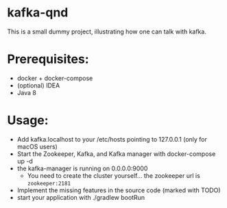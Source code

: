 # kafka-qnd
This is a small dummy project, illustrating how one can talk with kafka.

# Prerequisites:
* docker + docker-compose
* (optional) IDEA
* Java 8

# Usage:
* Add kafka.localhost to your /etc/hosts pointing to 127.0.0.1 (only for macOS users)
* Start the Zookeeper, Kafka, and Kafka manager with docker-compose up -d
* the kafka-manager is running on 0.0.0.0:9000
   * You need to create the cluster yourself... the zookeeper url is `zookeeper:2181`
* Implement the missing features in the source code (marked with TODO)
* start your application with ./gradlew bootRun
